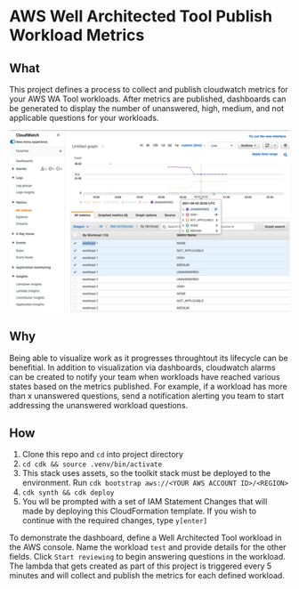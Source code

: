 # AWS Well Architected Tool Publish Workload Metrics

## What
This project defines a process to collect and publish cloudwatch metrics for your AWS WA Tool workloads. After metrics are published, dashboards can be generated to display the number of unanswered, high, medium, and not applicable questions for your workloads.

![Dashboard](./img/well-architected-metrics-dashboard.png)

## Why
Being able to visualize work as it progresses throughtout its lifecycle can be benefitial. In addition to visualization via dashboards, cloudwatch alarms can be created to notify your team when workloads have reached various states based on the metrics published. For example, if a workload has more than x unanswered questions, send a notification alerting you team to start addressing the unanswered workload questions.

## How
1. Clone this repo and `cd` into project directory
2. `cd cdk && source .venv/bin/activate`
3. This stack uses assets, so the toolkit stack must be deployed to the environment. Run `cdk bootstrap aws://<YOUR AWS ACCOUNT ID>/<REGION>`
4. `cdk synth && cdk deploy`
5. You wll be prompted with a set of IAM Statement Changes that will made by deploying this CloudFormation template. If you wish to continue with the required changes, type  `y[enter]`

To demonstrate the dashboard, define a Well Architected Tool workload in the AWS console. Name the workload `test` and provide details for the other fields. Click `Start reviewing` to begin answering questions in the workload. The lambda that gets created as part of this project is triggered every 5 minutes and will collect and publish the metrics for each defined workload. 
